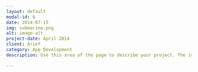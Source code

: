 ```yaml
---
layout: default
modal-id: 6
date: 2014-07-15
img: submarine.png
alt: image-alt
project-date: April 2014
client: Arief
category: App Development
description: Use this area of the page to describe your project. The icon above is part of a free icon set by <a href="https://sellfy.com/p/8Q9P/jV3VZ/">Flat Icons</a>. On their website, you can download their free set with 16 icons, or you can purchase the entire set with 146 icons for only $12!

---
```


